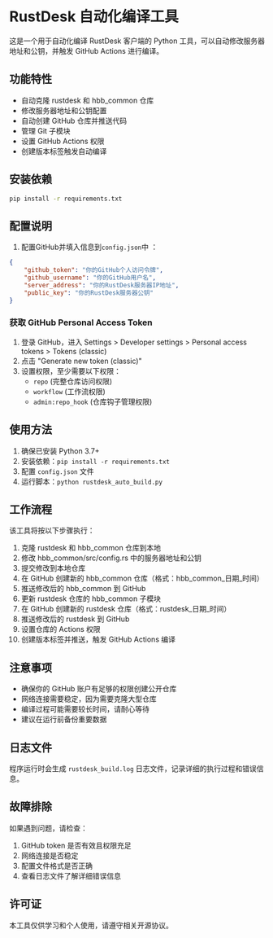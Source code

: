 # RustDesk 自动化编译工具

这是一个用于自动化编译 RustDesk 客户端的 Python 工具，可以自动修改服务器地址和公钥，并触发 GitHub Actions 进行编译。

## 功能特性

- 自动克隆 rustdesk 和 hbb_common 仓库
- 修改服务器地址和公钥配置
- 自动创建 GitHub 仓库并推送代码
- 管理 Git 子模块
- 设置 GitHub Actions 权限
- 创建版本标签触发自动编译

## 安装依赖

```bash
pip install -r requirements.txt
```

## 配置说明

1. 配置GitHub并填入信息到`config.json`中 ：

```json
{
    "github_token": "你的GitHub个人访问令牌",
    "github_username": "你的GitHub用户名",
    "server_address": "你的RustDesk服务器IP地址",
    "public_key": "你的RustDesk服务器公钥"
}
```

### 获取 GitHub Personal Access Token

1. 登录 GitHub，进入 Settings > Developer settings > Personal access tokens > Tokens (classic)
2. 点击 "Generate new token (classic)"
3. 设置权限，至少需要以下权限：
   - `repo` (完整仓库访问权限)
   - `workflow` (工作流权限)
   - `admin:repo_hook` (仓库钩子管理权限)

## 使用方法

1. 确保已安装 Python 3.7+
2. 安装依赖：`pip install -r requirements.txt`
3. 配置 `config.json` 文件
4. 运行脚本：`python rustdesk_auto_build.py`

## 工作流程

该工具将按以下步骤执行：

1. 克隆 rustdesk 和 hbb_common 仓库到本地
2. 修改 hbb_common/src/config.rs 中的服务器地址和公钥
3. 提交修改到本地仓库
4. 在 GitHub 创建新的 hbb_common 仓库（格式：hbb_common_日期_时间）
5. 推送修改后的 hbb_common 到 GitHub
6. 更新 rustdesk 仓库的 hbb_common 子模块
7. 在 GitHub 创建新的 rustdesk 仓库（格式：rustdesk_日期_时间）
8. 推送修改后的 rustdesk 到 GitHub
9. 设置仓库的 Actions 权限
10. 创建版本标签并推送，触发 GitHub Actions 编译

## 注意事项

- 确保你的 GitHub 账户有足够的权限创建公开仓库
- 网络连接需要稳定，因为需要克隆大型仓库
- 编译过程可能需要较长时间，请耐心等待
- 建议在运行前备份重要数据

## 日志文件

程序运行时会生成 `rustdesk_build.log` 日志文件，记录详细的执行过程和错误信息。

## 故障排除

如果遇到问题，请检查：

1. GitHub token 是否有效且权限充足
2. 网络连接是否稳定
3. 配置文件格式是否正确
4. 查看日志文件了解详细错误信息

## 许可证

本工具仅供学习和个人使用，请遵守相关开源协议。